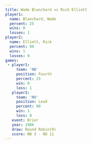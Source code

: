 ```yaml
---
title: Wade Blanchard vs Rick Elliott
player1:               
  name: Blanchard, Wade
  percent: 25          
  wins: 0              
  losses: 1            
player2:               
  name: Elliott, Rick  
  percent: 90          
  wins: 1              
  losses: 0            
games:
 - player1:          
     team: 'NB'      
     position: Fourth
     percent: 25     
     win: 0          
     loss: 1         
   player2:        
     team: 'NO'    
     position: Lead
     percent: 90   
     win: 1        
     loss: 0       
   event: Brier        
   year: 1986          
   draw: Round Robin(9)
   score: NB 3 - NO 11 
---
```

